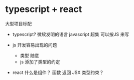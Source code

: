 # typescript  + react
大型项目标配

- typescript?
    微软发明的语言 
    javascript 超集
    可以按JS 来写 

- js 开发容易出现的问题 
    - 类型 随意 
    - js 添加了类型的约定 

- react 什么是组件？
    函数 返回 JSX 
    类型约束？ 